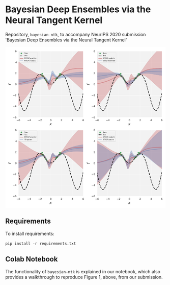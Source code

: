 # Bayesian Deep Ensembles via the Neural Tangent Kernel
Repository, `bayesian-ntk`, to accompany NeurIPS 2020 submission 'Bayesian Deep Ensembles via the Neural Tangent Kernel'

<p align="center">
  <img align="middle" src="./plots/toy_1d_plot.png" width="666" />
</p>            

## Requirements

To install requirements:
```setup
pip install -r requirements.txt
```

## Colab Notebook
The functionality of `bayesian-ntk` is explained in our notebook, which also provides a walkthrough to reproduce Figure 1, above, from our submission.
